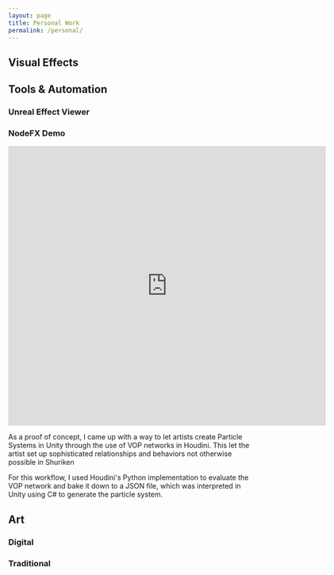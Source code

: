 ```yaml
---
layout: page
title: Personal Work
permalink: /personal/
---
```


## Visual Effects

## Tools & Automation

### Unreal Effect Viewer
 
### NodeFX Demo

<iframe src="https://player.vimeo.com/video/259976226?h=97f7c90ca9" width="640" height="564" frameborder="0" allow="autoplay; fullscreen" allowfullscreen></iframe>

As a proof of concept, I came up with a way to let artists create Particle Systems in Unity through the use of VOP networks in Houdini. This let the artist set up sophisticated relationships and behaviors not otherwise possible in Shuriken

For this workflow, I used Houdini's Python implementation to evaluate the VOP network and bake it down to a JSON file, which was interpreted in Unity using C# to generate the particle system.

## Art

### Digital

### Traditional